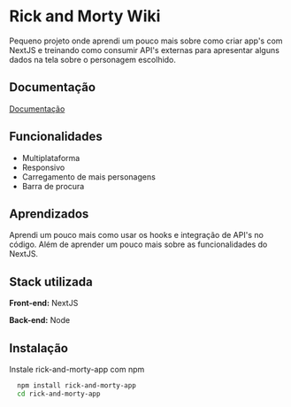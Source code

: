 
# Rick and Morty Wiki

Pequeno projeto onde aprendi um pouco mais sobre como criar app's com NextJS e treinando como consumir API's externas para apresentar alguns dados na tela sobre o personagem escolhido.

## Documentação

[Documentação](https://rickandmortyapi.com/)


## Funcionalidades

- Multiplataforma
- Responsivo
- Carregamento de mais personagens
- Barra de procura

## Aprendizados

Aprendi um pouco mais como usar os hooks e integração de API's no código.
Além de aprender um pouco mais sobre as funcionalidades do NextJS.
## Stack utilizada

**Front-end:** NextJS

**Back-end:** Node


## Instalação

Instale rick-and-morty-app com npm

```bash
  npm install rick-and-morty-app
  cd rick-and-morty-app
```
    